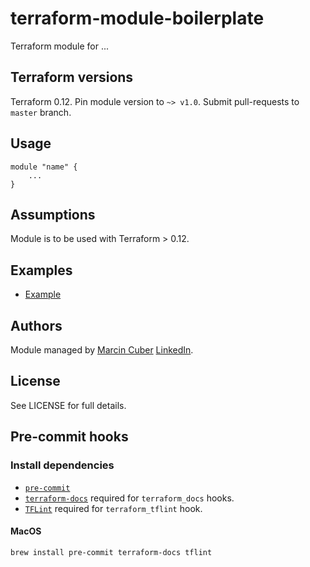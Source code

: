 # terraform-module-boilerplate

Terraform module for ...

## Terraform versions

Terraform 0.12. Pin module version to `~> v1.0`. Submit pull-requests to `master` branch.

## Usage

```hcl
module "name" {
	...
}
```

## Assumptions

Module is to be used with Terraform > 0.12.

## Examples

* [Example]()

## Authors

Module managed by [Marcin Cuber](https://github.com/marcincuber) [LinkedIn](https://www.linkedin.com/in/marcincuber/).

<!-- BEGINNING OF PRE-COMMIT-TERRAFORM DOCS HOOK -->

<!-- END OF PRE-COMMIT-TERRAFORM DOCS HOOK -->

## License

See LICENSE for full details.

## Pre-commit hooks

### Install dependencies

* [`pre-commit`](https://pre-commit.com/#install)
* [`terraform-docs`](https://github.com/segmentio/terraform-docs) required for `terraform_docs` hooks.
* [`TFLint`](https://github.com/terraform-linters/tflint) required for `terraform_tflint` hook.

#### MacOS

```bash
brew install pre-commit terraform-docs tflint
```